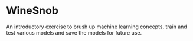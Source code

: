 # WineSnob

An introductory exercise to brush up machine learning concepts, train and test various models and save the models for future use. 
